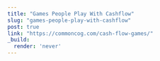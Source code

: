 ```yaml
---
title: "Games People Play With Cashflow"
slug: "games-people-play-with-cashflow"
post: true
link: "https://commoncog.com/cash-flow-games/"
_build:
  render: 'never'
---
```


